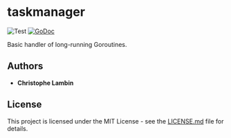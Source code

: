 # taskmanager
![Test](https://github.com/clambin/go-common/workflows/Test/badge.svg)
[![GoDoc](https://pkg.go.dev/badge/github.com/clambin/go-common/taskmanager?utm_source=godoc)](http://pkg.go.dev/github.com/clambin/go-common/taskmanager)

Basic handler of long-running Goroutines.

## Authors

* **Christophe Lambin**

## License

This project is licensed under the MIT License - see the [LICENSE.md](LICENSE.md) file for details.

